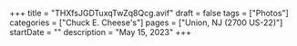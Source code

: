 +++
title = "THXfsJGDTuxqTwZq8Qcg.avif"
draft = false
tags = ["Photos"]
categories = ["Chuck E. Cheese's"]
pages = ["Union, NJ (2700 US-22)"]
startDate = ""
description = "May 15, 2023"
+++
